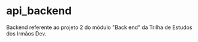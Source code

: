 # api_backend
Backend referente ao projeto 2 do módulo "Back end" da Trilha de Estudos dos Irmãos Dev.
